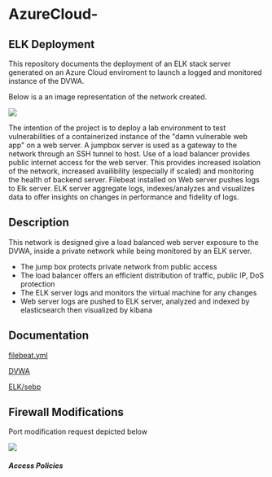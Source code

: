 # AzureCloud-
## ELK Deployment 
This repository documents the deployment of an ELK stack server generated on an Azure Cloud enviroment to launch a logged and monitored instance of the DVWA. 

Below is a an image representation of the network created. 

[![](https://i.imgur.com/hYJZjCAm.jpg)](https://i.imgur.com/hYJZjCA.png)


The intention of the project is to deploy a lab environment to test vulnerabilities of a containerized instance of the "damn vulnerable web app" on a web server. A jumpbox server is used as a gateway to the network through an SSH tunnel to host. Use of a load balancer provides public internet access for the web server. This provides increased isolation of the network, increased availibility (especially if scaled) and monitoring the health of backend server. Filebeat installed on Web server pushes logs to Elk server. ELK server aggregate logs, indexes/analyzes and visualizes data to offer insights on changes in performance and fidelity of logs. 

## Description  
This network is designed give a load balanced web server exposure to the DVWA, 
inside a private network while being monitored by an ELK server. 
 
* The jump box protects private network from public access
* The load balancer offers an efficient distribution of traffic, public IP, DoS protection
* The ELK server logs and monitors the virtual machine for any changes 
* Web server logs are pushed to ELK server, analyzed and indexed by elasticsearch then visualized by kibana

## Documentation
[filebeat.yml]()

[DVWA]()

[ELK/sebp]()

## Firewall Modifications 
Port modification request depicted below

[![](https://i.imgur.com/e7uTkvNm.jpg)](https://i.imgur.com/e7uTkvN.png)

##### Access Policies

